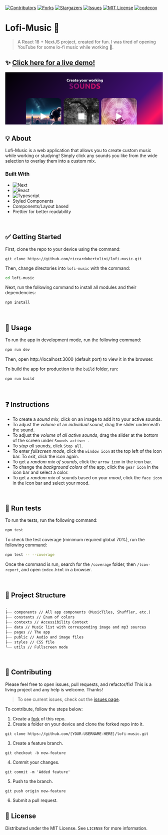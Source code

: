 <!-- BADGES -->

[![Contributors][contributors-shield]][contributors-url]
[![Forks][forks-shield]][forks-url]
[![Stargazers][stars-shield]][stars-url]
[![Issues][issues-shield]][issues-url]
[![MIT License][license-shield]][license-url]
[![codecov][codeCov-shield]][codeCov-url]

# Lofi-Music 🎵

> A React 18 + NextJS project, created for fun. I was tired of opening YouTube for some lo-fi music while working 🤭.

## ✨ [Click here for a live demo!](https://www.lofimusic.dev/)

![alt text][demo-screenshot]

## 💡 About

Lofi-Music is a web application that allows you to create custom music while working or studying! Simply click any sounds you like from the wide selection to overlay them into a custom mix.

### Built With

- ![Next][Next.js]
- ![React][React.js]
- ![Typescript][typescript-icon]
- Styled Components
- Components/Layout based
- Prettier for better readability

<br />
  
## ✅ Getting Started

First, clone the repo to your device using the command:

```
git clone https://github.com/riccardobertolini/lofi-music.git
```

Then, change directories into `lofi-music` with the command:

```sh
cd lofi-music
```

Next, run the following command to install all modules and their dependencies:

```sh
npm install
```

<br />
  
## 🚀 Usage
To run the app in development mode, run the following command:
```sh
npm run dev
```
Then, open http://localhost:3000 (default port) to view it in the browser.

To build the app for production to the `build` folder, run:

```sh
npm run build
```

<br />

## ❓ Instructions

- To create a _sound mix_, click on an image to add it to your active sounds.
- To adjust the _volume_ of an _individual sound_, drag the slider underneath the sound.
- To adjust the _volume_ of _all active sounds_, drag the slider at the bottom of the screen under `Sounds active: `.
- To _stop all sounds_, click `Stop all`.
- To enter _fullscreen mode_, click the `window icon` at the top left of the icon bar. To _exit_, click the icon again.
- To get a _random mix of sounds_, click the `arrow icon` in the icon bar.
- To change the _background colors_ of the app, click the `gear icon` in the icon bar and select a color.
- To get a _random mix_ of sounds based on your _mood_, click the `face icon` in the icon bar and select your mood.

<br />
  
## 🔧 Run tests
To run the tests, run the following command:
```sh
npm test
```

To check the test coverage (minimum required global 70%), run the following command:

```sh
npm test -- --coverage
```

Once the command is run, search for the `/coverage` folder, then `/lcov-report`, and open `index.html` in a browser.

<br />

## 📂 Project Structure

```
.
├── components // All app components (MusicTiles, Shuffler, etc.)
├── constants // Enum of colors
├── contexts // Accessibility Context
├── data // Music list with corresponding image and mp3 sources
├── pages // The app
├── public // Audio and image files
├── styles // CSS file
└── utils // Fullscreen mode
```

<br />

## 🤝 Contributing

Please feel free to open issues, pull requests, and refactor/fix! This is a living project and any help is welcome. Thanks!

> To see current issues, check out the [issues page](https://github.com/riccardobertolini/lofi-music/issues).

To contribute, follow the steps below:

1. Create a [fork](https://github.com/riccardobertolini/lofi-music/fork) of this repo.
2. Create a folder on your device and clone the forked repo into it.

```
git clone https://github.com/[YOUR-USERNAME-HERE]/lofi-music.git
```

3. Create a feature branch.

```
git checkout -b new-feature
```

4. Commit your changes.

```
git commit -m 'Added feature'
```

5. Push to the branch.

```
git push origin new-feature
```

6. Submit a pull request.
   <br />

<!-- LICENSE -->

## 📝 License

Distributed under the MIT License. See `LICENSE` for more information.

<!-- MARKDOWN LINKS & IMAGES -->

[contributors-shield]: https://img.shields.io/github/contributors/riccardobertolini/lofi-music.svg?style=for-the-badge
[contributors-url]: https://github.com/riccardobertolini/lofi-music/graphs/contributors
[forks-shield]: https://img.shields.io/github/forks/riccardobertolini/lofi-music.svg?style=for-the-badge
[forks-url]: https://github.com/riccardobertolini/lofi-music/network/members
[stars-shield]: https://img.shields.io/github/stars/riccardobertolini/lofi-music.svg?style=for-the-badge
[stars-url]: https://github.com/riccardobertolini/lofi-music/stargazers
[issues-shield]: https://img.shields.io/github/issues/riccardobertolini/lofi-music.svg?style=for-the-badge
[issues-url]: https://github.com/riccardobertolini/lofi-music/issues
[license-shield]: https://img.shields.io/github/license/riccardobertolini/lofi-music.svg?style=for-the-badge
[license-url]: https://github.com/riccardobertolini/lofi-music/blob/main/LICENSE
[Next.js]: https://img.shields.io/badge/next.js-000000?style=for-the-badge&logo=nextdotjs&logoColor=white
[React.js]: https://img.shields.io/badge/React-20232A?style=for-the-badge&logo=react&logoColor=61DAFB
[codeCov-shield]: https://img.shields.io/codecov/c/github/riccardobertolini/lofi-music.svg?style=for-the-badge
[codeCov-url]: https://codecov.io/github/riccardobertolini/lofi-music
[demo-screenshot]: https://raw.githubusercontent.com/riccardobertolini/lofi-music/master/public/github_image.png
[typescript-icon]: https://shields.io/badge/TypeScript-3178C6?logo=TypeScript&logoColor=FFF&style=for-the-badge
